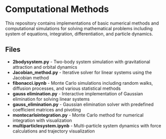 # Computational Methods

This repository contains implementations of basic numerical methods and computational simulations for solving mathematical problems including system of equations, integration, differentiation, and particle dynamics.

## Files

- **2bodysystem.py** - Two-body system simulation with gravitational attraction and orbital dynamics
- **Jacobian_method.py** - Iterative solver for linear systems using the Jacobian method
- **fibonacci.ipynb** - Monte Carlo simulations including random walks, diffusion processes, and various statistical methods
- **gauss elimination.py** - Interactive implementation of Gaussian elimination for solving linear systems
- **gauss_elimination.py** - Gaussian elimination solver with predefined coefficient matrices and pivoting
- **montecarlointegration.py** - Monte Carlo method for numerical integration with visualization
- **multiparticlesystem.ipynb** - Multi-particle system dynamics with force calculations and trajectory visualization
